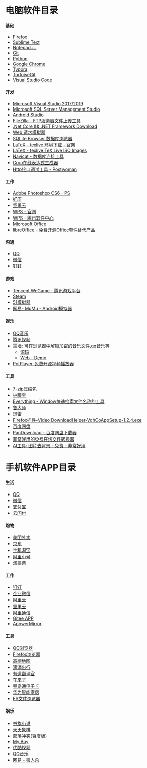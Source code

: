 ﻿# 电脑软件目录

#### 基础

* [Firefox](http://www.firefox.com.cn/)
* [Sublime Text](https://www.sublimetext.com/)
* [Notepad++](https://pc.qq.com/search.html#!keyword=Notepad%2B%2B)
* [Git](https://git-scm.com/downloads)
* [Python](https://www.python.org/downloads/)
* [Google Chrome](https://pc.qq.com/search.html#!keyword=Google+Chrome)
* [Typora](https://typora.io/#download)
* [TortoiseGit](https://dl.softmgr.qq.com/original/Development/TortoiseGit-2.8.0.0-64bit.msi)
* [Visual Studio Code](https://code.visualstudio.com/)

#### 开发

* [Microsoft Visual Studio 2017/2019](https://visualstudio.microsoft.com/zh-hans/downloads/)
* [Microsoft SQL Server Management Studio](https://docs.microsoft.com/zh-cn/sql/ssms/download-sql-server-management-studio-ssms?view=sql-server-ver15)
* [Android Studio](https://developer.android.google.cn/studio/)
* [FileZilla - FTP服务器文件上传工具](https://filezilla-project.org/)
* [.Net Core && .NET Framework Download](https://dotnet.microsoft.com/download)
* [Web 请求模拟器](https://www.postman.com/)
* [SQLite Browser 数据库浏览器](https://sqlitebrowser.org/)
* [LaTeX - texlive 环境下载 - 官网](http://www.tug.org/texlive/)
* [LaTeX - texlive TeX Live ISO Images](https://mirror.bjtu.edu.cn/ctan/systems/texlive/Images/)
* [Navicat - 数据库连接工具](https://navicat.com.cn/products)
* [Cron在线表达式生成器](http://cron.ciding.cc/)
* [Http接口调试工具 - Postwoman](https://zhuanlan.zhihu.com/p/110175762)

#### 工作

* [Adobe Photoshop CS6 - PS](https://pan.baidu.com)
* [好压](http://haozip.2345.cc/download.htm)
* [坚果云](https://www.jianguoyun.com/s/downloads)
* [WPS - 官网](https://www.wps.cn/)
* [WPS - 腾讯软件中心](https://pc.qq.com/search.html#!keyword=WPS)
* [Microsoft Office]()
* [libreOffice - 免费开源Office套件替代产品](https://www.libreoffice.org/)

#### 沟通

* [QQ](http://im.qq.com/pcqq/)
* [微信](https://weixin.qq.com/)
* [钉钉](https://tms.dingtalk.com/markets/dingtalk/download)

#### 游戏

* [Tencent WeGame - 腾讯游戏平台](https://www.wegame.com.cn/)
* [Steam](https://store.steampowered.com/)
* [51模拟器](https://www.51mnq.com/)
* [网易- MuMu - Android模拟器](https://mumu.163.com/)

#### 娱乐

* [QQ音乐](https://y.qq.com/download/download.html)
* [腾讯视频](https://v.qq.com/)
* [需墙: 可在浏览器中解锁加密的音乐文件,qq音乐等](https://unlock-music.dev)
    * [源码](https://git.unlock-music.dev/um)
    * [Web - Demo](https://demo.unlock-music.dev)
* [PotPlayer-免费开源视频播放器](http://potplayer.tv/?lang=zh_CN)

#### 工具

* [7-zip压缩包](https://sparanoid.com/lab/7z/)
* [护眼宝](http://www.huyanbao.com/)
* [Everything - Window快速检索文件名称的工具](https://www.voidtools.com/zh-cn/support/everything/)
* [鲁大师](https://www.ludashi.com/)
* [迅雷](https://www.xunlei.com/)
* [Firefox插件-Video DownloadHelper-VdhCoAppSetup-1.2.4.exe]()
* [百度网盘](https://pan.baidu.com/download)
* [PanDownload - 百度网盘下载器](http://pandownload.com/)
* [非常好用的免费在线文件转换器](https://www.freeconvert.com/)
* [AI工具: 图片去背景 - 免费 - 非常好用](https://magicstudio.com/backgrounderaser/editor)


# 手机软件APP目录

#### 生活

* [QQ]()
* [微信]()
* [支付宝]()
* [云闪付]()

#### 购物

* [美团外卖]()
* [京东]()
* [手机淘宝]()
* [阿里小号]()
* [淘票票]()

#### 工作

* [钉钉]()
* [企业微信]()
* [阿里云]()
* [坚果云]()
* [阿里通信]()
* [Gitee APP](https://gitee.com/appclient)
* [ApowerMirror](http://mirror.etcom098.cn/mirror-phone)

#### 工具

* [QQ浏览器]()
* [Firefox浏览器]()
* [高德地图]()
* [滴滴出行]()
* [有道翻译官]()
* [车来了]()
* [琴岛通电子卡]()
* [华为智能家居]()
* [ES文件浏览器]()

#### 娱乐

* [书旗小说]()
* [天天象棋]()
* [部落冲突(百度版)]()
* [My Boy]()
* [优酷视频]()
* [QQ音乐]()
* [网易 - 狼人杀](http://langrensha.163.com/)
